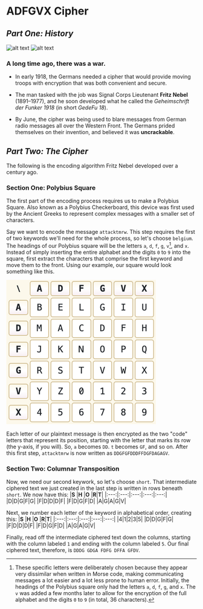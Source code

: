# ADFGVX Cipher
## _Part One: History_
![alt text](http://idata.over-blog.com/2/21/11/03/Nebel.jpg "Fritz Nebel, The Creator")
![alt text](https://static-images.lpnt.fr/cd-cw1618/images/2016/12/20/6475173lpw-6475235-article-jpg_3972919_660x287.jpg "Georges Painvin, The Destroyer")

### A long time ago, there was a war.  


+ In early 1918, the Germans needed a cipher that would provide moving troops with encryption that was both convenient and secure.  

+ The man tasked with the job was Signal Corps Lieutenant **Fritz Nebel** (1891–1977), and he soon developed what he called the _Geheimschrift der Funker 1918_ (in short _GedeFu 18_).  

+ By June, the cipher was being used to blare messages from German radio messages all over the Western Front. The Germans prided themselves on their invention, and believed it was **uncrackable**.  

## _Part Two: The Cipher_

The following is the encoding algorithm Fritz Nebel developed over a century ago.
### Section One: Polybius Square
The first part of the encoding process requires us to make a Polybius Square. Also known as a Polybius Checkerboard, this device was first used by the Ancient Greeks to represent complex messages with a smaller set of characters.  

Say we want to encode the message `attacktmrw`. This step requires the first of two keywords we'll need for the whole process, so let's choose `belgium`. The headings of our Polybius square will be the letters `a`, `d`, `f`, `g`, `v`[^1], and `x`. Instead of simply inserting the entire alphabet and the digits `0` to `9` into the square, first extract the characters that comprise the first keyword and move them to the front. Using our example, our square would look something like this.   

![alt text](https://raw.githubusercontent.com/Stuycs-K/final-project-10-d-angelo-vincent-jha-lana/presentation_encode/data/square.png "square")

Each letter of our plaintext message is then encrypted as the two "code" letters that represent its position, starting with the letter that marks its row (the y-axis, if you will). So, `a` becomes `DD`. `t` becomes `GF`, and so on. After this first step, `attacktmrw` is now written as `DDGFGFDDDFFDGFDAGAGV`.  

### Section Two: Columnar Transposition

Now, we need our second keywork, so let's choose `short`. That intermediate ciphered text we just created in the last step is written in rows beneath `short`. We now have this:
|**S**    |**H**    |**O**    |**R**|**T**|
|:---:|:---:|:---:|:---:|:---:|
|D|D|G|F|G|
|F|D|D|D|F|
|F|D|G|F|D|
|A|G|A|G|V|

Next, we number each letter of the keyword in alphabetical order, creating this:
|**S**    |**H**    |**O**    |**R**|**T**|
|:---:|:---:|:---:|:---:|:---:|
|4|1|2|3|5|
|D|D|G|F|G|
|F|D|D|D|F|
|F|D|G|F|D|
|A|G|A|G|V|

Finally, read off the intermediate ciphered text down the columns, starting with the column labeled `1` and ending with the column labeled `5`. Our final ciphered text, therefore, is `DDDG GDGA FDFG DFFA GFDV`.

[^1]: These specific letters were deliberately chosen because they appear very dissimilar when written in Morse code, making communicating messages a lot easier and a lot less prone to human error. Initially, the headings of the Polybius square only had the letters `a`, `d`, `f`, `g`, and `x`. The `v` was added a few months later to allow for the encryption of the full alphabet and the digits `0` to `9` (in total, 36 characters).
